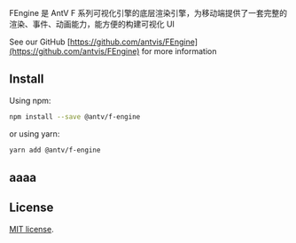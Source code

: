FEngine 是 AntV F 系列可视化引擎的底层渲染引擎，为移动端提供了一套完整的渲染、事件、动画能力，能方便的构建可视化 UI

See our GitHub [https://github.com/antvis/FEngine](https://github.com/antvis/FEngine) for more information

## Install

Using npm:

```sh
npm install --save @antv/f-engine
```

or using yarn:

```sh
yarn add @antv/f-engine
```

## aaaa

## License

[MIT license](./LICENSE).
